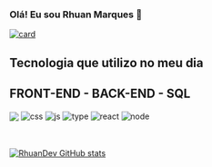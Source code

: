 ### Olá! Eu sou Rhuan Marques 👋





[![card](https://github-readme-stats.vercel.app/api?username=rhuaannn&theme=dark)](https://github.com/anuraghazra/github-readme-stats)

## Tecnologia que utilizo no meu dia
## FRONT-END - BACK-END - SQL
<div style="display:inline_block">
    <img align="center" src="https://img.shields.io/badge/HTML-239120?style=for-the-badge&logo=html5&logoColor=white"/>
    <img align="center" alt="css" src="https://img.shields.io/badge/CSS-239120?&style=for-the-badge&logo=css3&logoColor=white"/>
    <img align="center" alt="js" src="https://img.shields.io/badge/JavaScript-323330?style=for-the-badge&logo=javascript&logoColor=F7DF1E"/>
    <img align="center" alt="type" src="https://img.shields.io/badge/TypeScript-007ACC?style=for-the-badge&logo=typescript&logoColor=white"/>
    <img align="center" alt="react" src="https://img.shields.io/badge/React-20232A?style=for-the-badge&logo=react&logoColor=61DAFB"/>
    <img align="center" alt="node" src="https://img.shields.io/badge/Node.js-43853D?style=for-the-badge&logo=node.js&logoColor=white"/>
  </div>
  <br><Br>

[![RhuanDev GitHub stats](https://github-readme-stats.vercel.app/api/top-langs/?username=rhuaannn&hide=html&layout=compact&theme=default)](https://github.com/anuraghazra/github-readme-stats)
